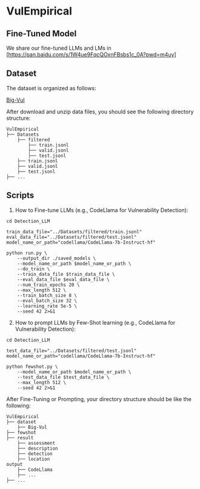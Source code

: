 # VulEmpirical

## Fine-Tuned Model
We share our fine-tuned LLMs and LMs in [https://pan.baidu.com/s/1W4ue9FqcQOxnFBsbs1c_0A?pwd=m4uy]


## Dataset

The dataset is organized as follows:

[Big-Vul](https://github.com/ZeoVan/MSR_20_Code_Vulnerability_CSV_Dataset)

After download and unzip data files, you should see the following directory structure:

```
VulEmpirical
├── Datasets
    ├── filtered
        ├── train.jsonl
        ├── valid.jsonl
        ├── test.jsonl
    ├── train.jsonl
    ├── valid.jsonl
    ├── test.jsonl
├── ...
```

## Scripts

1. How to Fine-tune LLMs (e.g., CodeLlama for Vulnerability Detection):

```
cd Detection_LLM

train_data_file="../Datasets/filtered/train.jsonl"
eval_data_file="../Datasets/filtered/test.jsonl"
model_name_or_path="codellama/CodeLlama-7b-Instruct-hf"

python run.py \
    --output_dir ./saved_models \
    --model_name_or_path $model_name_or_path \
    --do_train \
    --train_data_file $train_data_file \
    --eval_data_file $eval_data_file \
    --num_train_epochs 20 \
    --max_length 512 \
    --train_batch_size 8 \
    --eval_batch_size 32 \
    --learning_rate 5e-5 \
    --seed 42 2>&1
```

2. How to prompt LLMs by Few-Shot learning (e.g., CodeLlama for Vulnerability Detection):

```
cd Detection_LLM

test_data_file="../Datasets/filtered/test.jsonl"
model_name_or_path="codellama/CodeLlama-7b-Instruct-hf"

python fewshot.py \
    --model_name_or_path $model_name_or_path \
    --test_data_file $test_data_file \
    --max_length 512 \
    --seed 42 2>&1
```

After Fine-Tuning or Prompting, your directory structure should be like the following:
```
VulEmpirical
├── dataset
    ├── Big-Vul
├── fewshot
├── result
    ├── assessment
    ├── description
    ├── detection
    ├── location
output
    ├── CodeLlama
    ├── ...
├── ...
```
